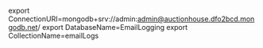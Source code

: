﻿export ConnectionURI=mongodb+srv://admin:admin@auctionhouse.dfo2bcd.mongodb.net/ 
export DatabaseName=EmailLogging 
export CollectionName=emailLogs